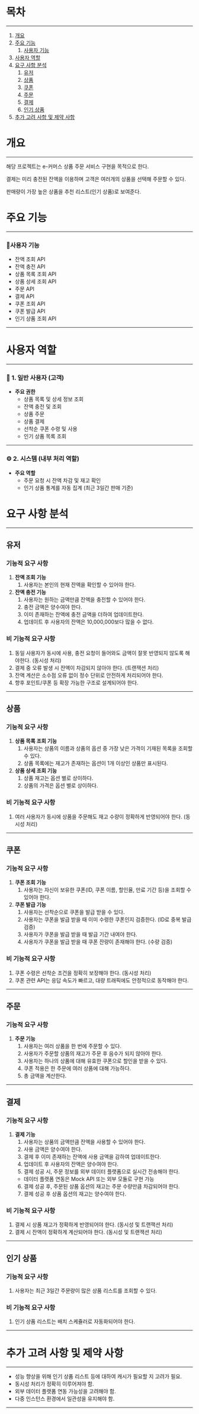 # 목차

---

1. [개요](#개요)
2. [주요 기능](#주요-기능)
   1. [사용자 기능](#사용자-기능)
3. [사용자 역할](#사용자-역할)
4. [요구 사항 분석](#요구-사항-분석)
   1. [유저](#유저)
   2. [상품](#상품)
   3. [쿠폰](#쿠폰)
   4. [주문](#주문)
   5. [결제](#결제)
   6. [인기 상품](#인기-상품)
5. [추가 고려 사항 및 제약 사항](#추가-고려-사항-및-제약-사항)

# 개요

---

해당 프로젝트는 e-커머스 상품 주문 서비스 구현을 목적으로 한다.

결제는 미리 충전된 잔액을 이용하며 고객은 여러개의 상품을 선택해 주문할 수 있다.

판매량이 가장 높은 상품을 추천 리스트(인기 상품)로 보여준다.

# 주요 기능

---

### 👤사용자 기능

- 잔액 조회 API
- 잔액 충전 API
- 상품 목록 조회 API
- 상품 상세 조회 API
- 주문 API
- 결제 API
- 쿠폰 조회 API
- 쿠폰 발급 API
- 인기 상품 조회 API
---

# 사용자 역할

---

### 👤 1. 일반 사용자 (고객)

- **주요 권한**
   - 상품 목록 및 상세 정보 조회
   - 잔액 충전 및 조회
   - 상품 주문
   - 상품 결제
   - 선착순 쿠폰 수령 및 사용
   - 인기 상품 목록 조회

---

### ⚙️ 2. 시스템 (내부 처리 역할)

- **주요 역할**
   - 주문 요청 시 잔액 차감 및 재고 확인
   - 인기 상품 통계를 자동 집계 (최근 3일간 판매 기준)

# 요구 사항 분석

---

## 유저

### **기능적 요구 사항**

1. **잔액 조회 기능**
   1. 사용자는 본인의 현재 잔액을 확인할 수 있어야 한다.
2. **잔액 충전 기능**
   1. 사용자는 원하는 금액만큼 잔액을 충전할 수 있어야 한다.
   2. 충전 금액은 양수여야 한다.
   3. 이미 존재하는 잔액에 충전 금액을 더하여 업데이트한다.
   4. 업데이트 후 사용자의 잔액은 10,000,000보다 많을 수 없다.

### **비 기능적 요구 사항**

1. 동일 사용자가 동시에 사용, 충전 요청이 들어와도 금액이 잘못 반영되지 않도록 해야한다. (동시성 처리)
2. 결제 중 오류 발생 시 잔액이 차감되지 않아야 한다. (트랜잭션 처리)
3. 잔액 계산은 소수점 오류 없이 정수 단위로 안전하게 처리되어야 한다.
4. 향후 포인트/쿠폰 등 확장 가능한 구조로 설계되어야 한다.

---

## 상품

### **기능적 요구 사항**

1. **상품 목록 조회 기능**
   1. 사용자는 상품의 이름과 상품의 옵션 중 가장 낮은 가격이 기재된 목록을 조회할 수 있다.
   2. 상품 목록에는 재고가 존재하는 옵션이 1개 이상인 상품만 표시된다.
2. **상품 상세 조회 기능**
   1. 상품 재고는 옵션 별로 상이하다.
   2. 상품의 가격은 옵션 별로 상이하다.

### **비 기능적 요구 사항**

1. 여러 사용자가 동시에 상품을 주문해도 재고 수량이 정확하게 반영되어야 한다. (동시성 처리)

---

## 쿠폰

### **기능적 요구 사항**

1. **쿠폰 조회 기능**
   1. 사용자는 자신이 보유한 쿠폰(ID, 쿠폰 이름, 할인율, 만료 기간 등)을 조회할 수 있어야 한다.
2. **쿠폰 발급 기능**
   1. 사용자는 선착순으로 쿠폰을 발급 받을 수 있다.
   2. 사용자는 쿠폰을 발급 받을 때 이미 수령한 쿠폰인지 검증한다. (ID로 중복 발급 검증)
   3. 사용자가 쿠폰을 발급 받을 때 발급 기간 내여야 한다.
   4. 사용자가 쿠폰을 발급 받을 때 쿠폰 잔량이 존재해야 한다. (수량 검증)

### **비 기능적 요구 사항**

1. 쿠폰 수령은 선착순 조건을 정확히 보장해야 한다. (동시성 처리)
2. 쿠폰 관련 API는 응답 속도가 빠르고, 대량 트래픽에도 안정적으로 동작해야 한다.

---

## 주문

### 기능적 요구 사항

1. **주문 기능**
   1. 사용자는 여러 상품을 한 번에 주문할 수 있다.
   2. 사용자가 주문할 상품의 재고가 주문 후 음수가 되지 않아야 한다.
   3. 사용자는 하나의 상품에 대해 유효한 쿠폰으로 할인을 받을 수 있다.
   4. 쿠폰 적용은 한 주문에 여러 상품에 대해 가능하다.
   5. 총 금액을 계산한다.

---

## 결제

### **기능적 요구 사항**

1. **결제 기능**
   1. 사용자는 상품의 금액만큼 잔액을 사용할 수 있어야 한다.
   2. 사용 금액은 양수여야 한다.
   3. 결제 후 이미 존재하는 잔액에 사용 금액을 감하여 업데이트한다.
   4. 업데이트 후 사용자의 잔액은 양수여야 한다.
   5. 결제 성공 시, 주문 정보를 외부 데이터 플랫폼으로 실시간 전송해야 한다.
   - 데이터 플랫폼 연동은 Mock API 또는 외부 모듈로 구현 가능
   6. 결제 성공 후, 주문된 상품 옵션의 재고는 주문 수량만큼 차감되어야 한다.
   7. 결제 성공 후 상품 옵션의 재고는 양수여야 한다.

### **비 기능적 요구 사항**

1. 결제 시 상품 재고가 정확하게 반영되어야 한다. (동시성 및 트랜잭션 처리)
2. 결제 시 잔액이 정확하게 계산되어야 한다. (동시성 및 트랜잭션 처리)

---

## 인기 상품

### **기능적 요구 사항**

1. 사용자는 최근 3일간 주문량이 많은 상품 리스트를 조회할 수 있다.

### **비 기능적 요구 사항**

1. 인기 상품 리스트는 배치 스케쥴러로 자동화되어야 한다.

---

# 추가 고려 사항 및 제약 사항

---

- 성능 향상을 위해 인기 상품 리스트 등에 대하여 캐시가 필요할 지 고려가 필요.
- 동시성 처리가 정확히 이루어져야 함.
- 외부 데이터 플랫폼 연동 가능성을 고려해야 함.
- 다중 인스턴스 환경에서 일관성을 유지해야 함.

---